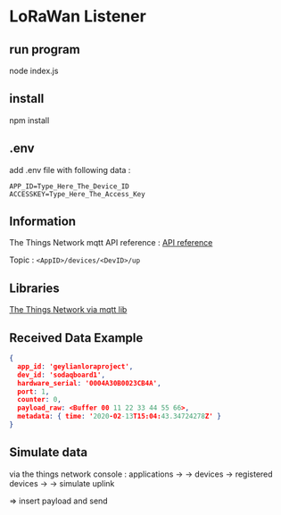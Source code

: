 # LoRaWan Listener
## run program
node index.js

## install
npm install

## .env

add .env file with following data :
```.env
APP_ID=Type_Here_The_Device_ID
ACCESSKEY=Type_Here_The_Access_Key
```
## Information
The Things Network mqtt API reference : 
[API reference](https://www.thethingsnetwork.org/docs/applications/mqtt/api.html)

Topic : `<AppID>/devices/<DevID>/up`

## Libraries

[The Things Network via mqtt lib](https://www.npmjs.com/package/ttn)

## Received Data Example 
```json
{
  app_id: 'geylianloraproject',
  dev_id: 'sodaqboard1',
  hardware_serial: '0004A30B0023CB4A',
  port: 1,
  counter: 0,
  payload_raw: <Buffer 00 11 22 33 44 55 66>,
  metadata: { time: '2020-02-13T15:04:43.34724278Z' }
}
```

## Simulate data

via the things network console :
applications -> <youre application> -> devices -> registered devices -> <youre device> -> simulate uplink 

=> insert payload and send